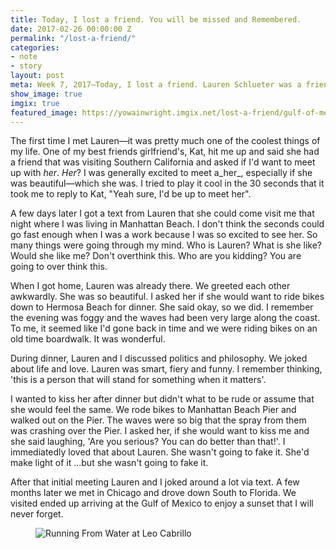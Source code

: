 ```yaml
---
title: Today, I lost a friend. You will be missed and Remembered.
date: 2017-02-26 00:00:00 Z
permalink: "/lost-a-friend/"
categories:
- note
- story
layout: post
meta: Week 7, 2017—Today, I lost a friend. Lauren Schlueter was a friend of mine who helped me through laughter. She was a historian, a teacher and a comedian. 
show_image: true
imgix: true
featured_image: https://yowainwright.imgix.net/lost-a-friend/gulf-of-mexico.jpg
---
```


The first time I met Lauren—it was pretty much one of the coolest things of my life. One of my best friends girlfriend's, Kat, hit me up and said she had a friend that was visiting Southern California and asked if I'd want to meet up with _her_. _Her_? I was generally excited to meet a_her_, especially if she was beautiful—which she was. I tried to play it cool in the 30 seconds that it took me to reply to Kat, "Yeah sure, I'd be up to meet her". 

A few days later I got a text from Lauren that she could come visit me that night where I was living in Manhattan Beach. I don't think the seconds could go fast enough when I was a work because I was so excited to see her. So many things were going through my mind. Who is Lauren? What is she like? Would she like me? Don't overthink this. Who are you kidding? You are going to over think this. 

When I got home, Lauren was already there. We greeted each other awkwardly. She was so beautiful. I asked her if she would want to ride bikes down to Hermosa Beach for dinner. She said okay, so we did. I remember the evening was foggy and the waves had been very large along the coast. To me, it seemed like I'd gone back in time and we were riding bikes on an old time boardwalk. It was wonderful. 

During dinner, Lauren and I discussed politics and philosophy. We joked about life and love. Lauren was smart, fiery and funny. I remember thinking, 'this is a person that will stand for something when it matters'. 

I wanted to kiss her after dinner but didn't what to be rude or assume that she would feel the same. We rode bikes to Manhattan Beach Pier and walked out on the Pier. The waves were so big that the spray from them was crashing over the Pier. I asked her, if she would want to kiss me and she said laughing, 'Are you serious? You can do better than that!'. I immediatedly loved that about Lauren. She wasn't going to fake it. She'd make light of it ...but she wasn't going to fake it. 

After that initial meeting Lauren and I joked around a lot via text. A few months later we met in Chicago and drove down South to Florida. We visited ended up arriving at the Gulf of Mexico to enjoy a sunset that I will never forget. 

<figure>
  <img src="//yowainwright.imgix.net/lost-a-friend/gulf-of-mexico.jpg?w=800&h=800&crop=focalpoint&auto=format" alt="Running From Water at Leo Cabrillo" />
</figure>
